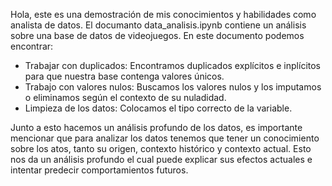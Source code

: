 Hola, este es una demostración de mis conocimientos y habilidades como analista de datos.
El documanto data_analisis.ipynb contiene un análisis sobre una base de datos de videojuegos. En este documento podemos encontrar:

- Trabajar con duplicados: Encontramos duplicados explícitos e inplícitos para que nuestra base contenga valores únicos.
- Trabajo con valores nulos: Buscamos los valores nulos y los imputamos o eliminamos según el contexto de su nuladidad.
- Limpieza de los datos: Colocamos el tipo correcto de la variable.

Junto a esto hacemos un análisis profundo de los datos, es importante mencionar que para analizar los datos tenemos que tener un conocimiento sobre los atos, tanto su origen, contexto histórico y contexto actual. Esto nos da un análisis profundo el cual puede explicar sus efectos actuales e intentar predecir comportamientos futuros.
